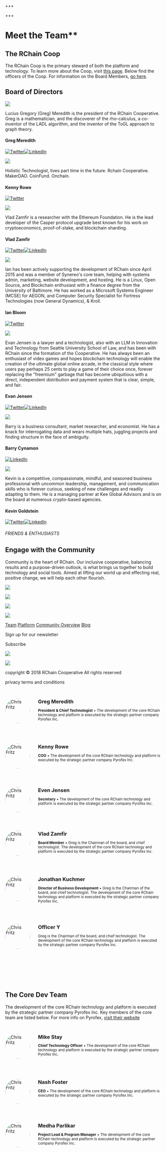 +++

+++
# Meet the Team**

## The RChain Coop

The RChain Coop is the primary steward of both the platform and technology. To learn more about the Coop, visit [this page](/). Below find the officers of the Coop. For information on the Board Members, [go here](/the-board).

## Board of Directors

![](https://www.rchain.coop/assets/leadership/rchain-team-greg-meredith-squared.jpg)

Lucius Gregory (Greg) Meredith is the president of the RChain Cooperative. Greg is a mathematician, and the discoverer of the rho-calculus, a co-inventor of the LADL algorithm, and the inventor of the ToGL approach to graph theory.

#### Greg Meredith

[![Twitter](https://www.rchain.coop/assets/twitter-black.png)](https://twitter.com/leithaus)[![LinkedIn](https://www.rchain.coop/assets/linkedin-black.png)](https://www.linkedin.com/in/lucius-meredith-547645/)

![](https://www.rchain.coop/assets/leadership/rchain-team-kenny-rowe-squared.jpg)

Holistic Technologist, lives part time in the future. Rchain Cooperative. MakerDAO. CoinFund. Onchain.

#### Kenny Rowe

[![Twitter](https://www.rchain.coop/assets/twitter-black.png)](https://twitter.com/kennyrowe)

![](https://www.rchain.coop/assets/leadership/rchain-team-vlad-zamfir-squared.png)

Vlad Zamfir is a researcher with the Ethereum Foundation. He is the lead developer of the Casper protocol upgrade best known for his work on cryptoeconomics, proof-of-stake, and blockchain sharding.

#### Vlad Zamfir

[![Twitter](https://www.rchain.coop/assets/twitter-black.png)](https://twitter.com/VladZamfir)[![LinkedIn](https://www.rchain.coop/assets/linkedin-black.png)](https://www.linkedin.com/in/vlad-zamfir/)

![](https://www.rchain.coop/assets/leadership/rchain-team-ian-bloom.jpg)

Ian has been actively supporting the development of RChain since April 2015 and was a member of Synereo's core team, helping with systems admin, marketing, website development, and hosting. He is a Linux, Open Source, and Blockchain enthusiast with a finance degree from the University of Baltimore. He has worked as a Microsoft Systems Engineer (MCSE) for AEGON, and Computer Security Specialist for Fortress Technologies (now General Dynamics), & Kroll.

#### Ian Bloom

[![Twitter](https://www.rchain.coop/assets/twitter-black.png)](https://twitter.com/doctor_bloom)

![](https://www.rchain.coop/assets/leadership/rchain-team-evan-jensen.jpg)

Evan Jensen is a lawyer and a technologist, also with an LLM in Innovation and Technology from Seattle University School of Law, and has been with RChain since the formation of the Cooperative. He has always been an enthusiast of video games and hopes blockchain technology will enable the creation of the ultimate global online arcade, in the classical style where users pay perhaps 25 cents to play a game of their choice once, forever replacing the "freemium" garbage that has become ubiquitious with a direct, independent distribution and payment system that is clear, simple, and fair.

#### Evan Jensen

[![Twitter](https://www.rchain.coop/assets/twitter-black.png)](https://twitter.com/ledarsi)[![LinkedIn](https://www.rchain.coop/assets/linkedin-black.png)](https://www.linkedin.com/in/evan-jensen-ab07aa2a/)

![](https://www.rchain.coop/assets/leadership/rchain-team-barry-cynamon-squared.jpg)

Barry is a business consultant, market researcher, and economist. He has a knack for interrogating data and wears multiple hats, juggling projects and finding structure in the face of ambiguity.

#### Barry Cynamon

[![LinkedIn](https://www.rchain.coop/assets/linkedin-black.png)](https://www.linkedin.com/in/barrycynamon/)

![](https://www.rchain.coop/assets/leadership/rchain-team-kevin-goldstein-squared.jpg)

Kevin is a competitive, compassionate, mindful, and seasoned business professional with uncommon leadership, management, and communication skills who is forever curious, seeking of new challenges and readily adapting to them. He is a managing partner at Kee Global Advisors and is on the board at numerous crypto-based agencies.

#### Kevin Goldstein

[![Twitter](https://www.rchain.coop/assets/twitter-black.png)](https://twitter.com/kevinmgoldstein)[![LinkedIn](https://www.rchain.coop/assets/linkedin-black.png)](https://www.linkedin.com/in/kevinmgoldstein/)

###### FRIENDS & ENTHUSIASTS

## Engage with the Community

Community is the heart of RChain. Our inclusive cooperative, balancing results and a purpose-driven outlook, is what brings us together to build technology and social tools. Aimed at lifting our world up and effecting real, positive change, we will help each other flourish.

[![](https://www.rchain.coop/assets/github@3x.png)](https://github.com/rchain/)

[![](https://www.rchain.coop/assets/twitter@3x.png)](https://twitter.com/rchain_coop)

[![](https://www.rchain.coop/assets/youtube@3x.png)](https://www.youtube.com/channel/UCSS3jCffMiz574_q64Ukj_w)

[![](https://www.rchain.coop/assets/discord@3x.png)](https://discord.gg/fvY8qhx)

[Team](https://www.rchain.coop/team) [Platform](https://www.rchain.coop/platform) [Community Overview](https://www.rchain.coop/community) [Blog](https://blog.rchain.coop/)

Sign up for our newsletter

Subscribe

![](https://www.rchain.coop/assets/r-chain-horizontal-logo-final-white@3x.png)

![](https://www.rchain.coop/assets/coop-logo@3x.png)

copyright © 2018 RChain Cooperative All rights reserved

privacy terms and conditions

<!-- Greg Meredith -->
<div class="vuer" style="display: flex; padding: 30px 0;">
<div class="avatar" style="flex:0 0 80px;">
<img src="https://static1.squarespace.com/static/5875463529687ffb91f6e83a/59074773b3db2ba7ea143022/5907479817bffc3ea35faeba/1511205361604/greg_meredith_profile+picture.jpg?format=500w" alt="Chris Fritz" width="80" height="80" style="border-radius: 50%;">
</div>
<div class="profile" style="padding-left: 26px; flex: 1;">
<h3 style="margin: 0;">Greg Meredith</h3>
<p style="font-size: 0.84em;"><b>President & Chief Technologist</b> • The development of the core RChain technology and platform is executed by the strategic partner company Pyrofex Inc.</p>  
</div>
</div>

<!-- Kenny Rowe -->
<div class="vuer" style="display: flex; padding: 30px 0;">
<div class="avatar" style="flex:0 0 80px;">
<img src="https://github.com/chrisvfritz.png" alt="Chris Fritz" width="80" height="80" style="border-radius: 50%;">
</div>
<div class="profile" style="padding-left: 26px; flex: 1;">
<h3 style="margin: 0;">Kenny Rowe</h3>
<p style="font-size: 0.84em;"><b>COO</b> • The development of the core RChain technology and platform is executed by the strategic partner company Pyrofex Inc.</p>  
</div>
</div>

<!-- Kenny Rowe -->
<div class="vuer" style="display: flex; padding: 30px 0;">
<div class="avatar" style="flex:0 0 80px;">
<img src="https://github.com/dckc.png" alt="Chris Fritz" width="80" height="80" style="border-radius: 50%;">
</div>
<div class="profile" style="padding-left: 26px; flex: 1;">
<h3 style="margin: 0;">Even Jensen</h3>
<p style="font-size: 0.84em;"><b>Secretary</b> •  The development of the core RChain technology and platform is executed by the strategic partner company Pyrofex Inc.</p>  
</div>
</div>

<!-- Kenny Rowe -->
<div class="vuer" style="display: flex; padding: 30px 0;">
<div class="avatar" style="flex:0 0 80px;">
<img src="https://github.com/pmoorman.png" alt="Chris Fritz" width="80" height="80" style="border-radius: 50%;">
</div>
<div class="profile" style="padding-left: 26px; flex: 1;">
<h3 style="margin: 0;">Vlad Zamfir</h3>
<p style="font-size: 0.84em;"><b>Board Member</b> • Greg is the Chairman of the board, and chief technologist. The development of the core RChain technology and platform is executed by the strategic partner company Pyrofex Inc.</p>  
</div>
</div>

<!-- Kenny Rowe -->
<div class="vuer" style="display: flex; padding: 30px 0;">
<div class="avatar" style="flex:0 0 80px;">
<img src="https://github.com/ottermagically.png" alt="Chris Fritz" width="80" height="80" style="border-radius: 50%;">
</div>
<div class="profile" style="padding-left: 26px; flex: 1;">
<h3 style="margin: 0;">Jonathan Kuchmer</h3>
<p style="font-size: 0.84em;"><b>Director of Business Development</b> • Greg is the Chairman of the board, and chief technologist. The development of the core RChain technology and platform is executed by the strategic partner company Pyrofex Inc.</p>  
</div>
</div>

<!-- Kenny Rowe -->
<div class="vuer" style="display: flex; padding: 25px 0 100px; ">
<div class="avatar" style="flex:0 0 80px;">
<img src="https://github.com/chrisvfritz.png" alt="Chris Fritz" width="80" height="80" style="border-radius: 50%;">
</div>
<div class="profile" style="padding-left: 26px; flex: 1;">
<h3 style="margin: 0;">Officer Y</h3>
<p style="font-size: 0.84em;">Greg is the Chairman of the board, and chief technologist. The development of the core RChain technology and platform is executed by the strategic partner company Pyrofex Inc.</p>  
</div>
</div>

## The Core Dev Team

The development of the core RChain technology and platform is executed by the strategic partner company Pyrofex Inc.
Key members of the core team are listed below. For more info on Pyrofex, [visit their website](https://pyrofex.net)

<!-- Mike Stay -->
<div class="vuer" style="display: flex; padding: 30px 0;">
<div class="avatar" style="flex:0 0 80px;">
<img src="https://media.licdn.com/dms/image/C4D03AQE8eQOXtC7mRg/profile-displayphoto-shrink_800_800/0?e=1545264000&v=beta&t=1tNt-DeIz6B5VcrwHFx-8zlICRkJfbAwHauid-zyILY" alt="Chris Fritz" width="80" height="80" style="border-radius: 50%;">
</div>
<div class="profile" style="padding-left: 26px; flex: 1;">
<h3 style="margin: 0;">Mike Stay</h3>
<p style="font-size: 0.84em;"><b>Chief Technology Officer</b> • The development of the core RChain technology and platform is executed by the strategic partner company Pyrofex Inc.</p>  
</div>
</div>

<!-- Nash Foster -->
<div class="vuer" style="display: flex; padding: 30px 0;">
<div class="avatar" style="flex:0 0 80px;">
<img src="https://pbs.twimg.com/profile_images/950445943379263488/tT8d-6i2_400x400.jpg" alt="Chris Fritz" width="80" height="80" style="border-radius: 50%;">
</div>
<div class="profile" style="padding-left: 26px; flex: 1;">
<h3 style="margin: 0;">Nash Foster</h3>
<p style="font-size: 0.84em;"><b>CEO</b> • The development of the core RChain technology and platform is executed by the strategic partner company Pyrofex Inc.</p>  
</div>
</div>

<!-- Medha Parlikar -->
<div class="vuer" style="display: flex; padding: 30px 0;">
<div class="avatar" style="flex:0 0 80px;">
<img src="https://media.licdn.com/dms/image/C5103AQGMM8h1QGiXWA/profile-displayphoto-shrink_800_800/0?e=1545264000&v=beta&t=ksnC2WhbO5q8olMQEONbQYrHn-rRiez620LrZFrvJ8A" alt="Chris Fritz" width="80" height="80" style="border-radius: 50%;">
</div>
<div class="profile" style="padding-left: 26px; flex: 1;">
<h3 style="margin: 0;">Medha Parlikar</h3>
<p style="font-size: 0.84em;"><b>Project Lead & Program Manager</b> •  The development of the core RChain technology and platform is executed by the strategic partner company Pyrofex Inc.</p>  
</div>
</div>